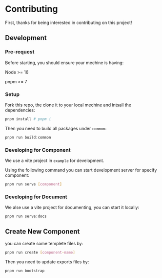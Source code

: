 # Contributing

First, thanks for being interested in contributing on this project!

## Development

### Pre-request

Before starting, you should ensure your mechine is having:

Node >= 16

pnpm >= 7

### Setup

Fork this repo, the clone it to your local mechine and intsall the dependencies:

```sh
pnpm install # pnpm i
```

Then you need to build all packages under `common`:

```sh
pnpm run build:common
```

### Developing for Component

We use a vite project in `example` for development.

Using the following command you can start development server for specify component: 

```sh
pnpm run serve [component]
```

### Developing for Document

We alse use a vite project for documenting, you can start it locally:

```sh
pnpm run serve:docs
```

## Create New Component

you can create some templete files by:

```sh
pnpm run create [component-name]
```

Then you need to update exports files by:

```sh
pnpm run bootstrap
```
